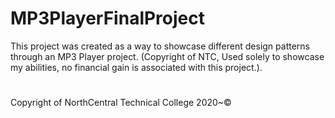 # MP3PlayerFinalProject
This project was created as a way to showcase different design patterns through an MP3 Player project. 
(Copyright of NTC, Used solely to showcase my abilities, no financial gain is associated with this project.).
#
Copyright of NorthCentral Technical College 2020~©
